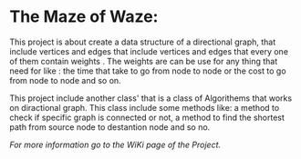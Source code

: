 # The Maze of Waze:

This project is about create a data structure of a directional graph, that include vertices and edges that include vertices and edges that every one of them contain weights .
The weights are can be use for any thing that need for like : the time that take to go from node to node  or the cost to go from node to node and so on.

This project include another class' that is a class of Algorithems that works on diractional graph.
This class include some methods like: a method to check if specific graph is connected or not, a method to find the shortest path from source node to destantion node and so no.

*For  more information go to the WiKi page of the Project.*

